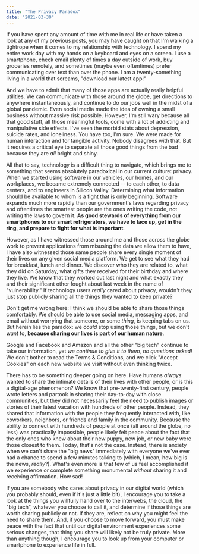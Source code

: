 ```yaml
---
title: "The Privacy Paradox"
date: "2021-03-30"
---
```


If you have spent any amount of time with me in real life or have taken a look at any of my previous posts, you may have caught on that I'm walking a tightrope when it comes to my relationship with technology. I spend my entire work day with my hands on a keyboard and eyes on a screen. I use a smartphone, check email plenty of times a day outside of work, buy groceries remotely, and sometimes (maybe even oftentimes) prefer communicating over text than over the phone. I am a twenty-something living in a world that screams, "download our latest app!"

And we have to admit that many of those apps are actually really helpful utilities. We can communicate with those around the globe, get directions to anywhere instantaneously, and continue to do our jobs well in the midst of a global pandemic. Even social media made the idea of owning a small business without massive risk possible. However, I'm still wary because all that good stuff, all those meaningful tools, come with a lot of addicting and manipulative side effects. I've seen the morbid stats about depression, suicide rates, and loneliness. You have too, I'm sure. We were made for human interaction and for tangible activity. Nobody disagrees with that. But it requires a critical eye to separate all those good things from the bad because they are _all_ bright and shiny.

All that to say, technology is a difficult thing to navigate, which brings me to something that seems absolutely paradoxical in our current culture: privacy. When we started using software in our vehicles, our homes, and our workplaces, we became extremely connected -- to each other, to data centers, and to engineers in Silicon Valley. Determining what information should be available to whom is a fight that is only beginning. Software expands much more rapidly than our government's laws regarding privacy and oftentimes the smartest people are the ones writing the code, not writing the laws to govern it. **As good stewards of everything from our smartphones to our smart refrigerators, we have to lace up, get in the ring, and prepare to fight for what is important**.

However, as I have witnessed those around me and those across the globe work to prevent applications from misusing the data we allow them to have, I have also witnessed those same people share every single moment of their lives on any given social media platform. We get to see what they had for breakfast, lunch and dinner. We discover who they are related to, what they did on Saturday, what gifts they received for their birthday and where they live. We know that they worked out last night and what exactly they and their significant other fought about last week in the name of "vulnerability." If technology users _really_ cared about privacy, wouldn't they just stop publicly sharing all the things they wanted to keep private?

Don't get me wrong here: I think we should be able to share those things comfortably. We should be able to use social media, messaging apps, and email without worrying that someone, or some _thing_, is keeping tabs on us. But herein lies the paradox: we _could_ stop using those things, but we don't _want_ to, **because sharing our lives is part of our human nature**.

Google and Facebook and Amazon and all the other "big tech" continue to take our information, yet _we continue to give it to them, no questions asked!_ We don't bother to read the Terms & Conditions, and we click "Accept Cookies" on each new website we visit without even thinking twice.

There has to be something deeper going on here. Have humans _always_ wanted to share the intimate details of their lives with other people, or is this a digital-age phenomenon? We know that pre-twenty-first century, people wrote letters and partook in sharing their day-to-day with close communities, but they did not necessarily feel the need to publish images or stories of their latest vacation with hundreds of other people. Instead, they shared that information with the people they frequently interacted with, like coworkers, neighbors, or friends and family in the community. Because the ability to connect with hundreds of people at once (all around the globe, no less) was practically impossible, people likely felt peace about the fact that the only ones who knew about their new puppy, new job, or new baby were those closest to them. Today, that's not the case. Instead, there is anxiety when we can't share the "big news" immediately with everyone we've ever had a chance to spend a few minutes talking to (which, I mean, how big is the news, _really_?). What's even more is that few of us feel accomplished if we experience or complete something monumental _without_ sharing it and receiving affirmation. How sad!

If you are somebody who cares about privacy in our digital world (which you probably should, even if it's just a little bit), I encourage you to take a look at the things you willfully hand over to the interwebs, the cloud, the "big tech", whatever you choose to call it, and determine if those things are worth sharing publicly or not. If they are, reflect on why you might feel the need to share them. And, if you choose to move forward, you must make peace with the fact that until our digital environment experiences some serious changes, that thing you share will likely not be truly private. More than anything though, I encourage you to look up from your computer or smartphone to experience life in full.
